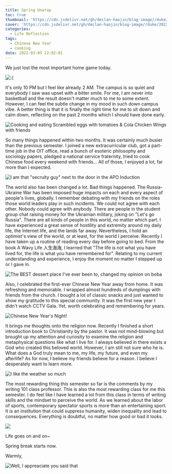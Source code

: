 ```yaml
---
title: Spring Unwrap
toc: true
thumbnail: 'https://cdn.jsdelivr.net/gh/declan-haojin/blog-image//duke/20220305224508.png'
cover: 'https://cdn.jsdelivr.net/gh/declan-haojin/blog-image//duke/20220305224508.png'
categories:
  - Life Reflection
tags:
  - Chinese New Year
  - cooking
date: 2022-03-05 22:02:01
---
```


We just lost the most important home game today. 
<!--more-->

![:(](https://cdn.jsdelivr.net/gh/declan-haojin/blog-image//duke/20220305233543.png)

It's only 10 PM but I feel like already 2 AM. The campus is so quiet and everybody I saw was upset with a bitter smile. For me, I am never into basketball and the result doesn't matter much to me to some extent. However, I can feel the subtle change in my mood in such down campus vibe. A better thing is that it is finally the right time for me to sit down and calm down, reflecting on the past 2 months which I should have done early. 

![Cooking and eating Scrambled eggs with tomatoes & Cola Chicken Wings with friends ](https://cdn.jsdelivr.net/gh/declan-haojin/blog-image//duke/20220305223657.png)

So many things happened within two months. It was certainly much busier than the previous semester. I joined a new extracurricular club, got a part-time job in the OIT office, read a bunch of esoteric philosophy and sociology papers, pledged a national service fraternity, tried to cook Chinese food every weekend with friends... All of those, I enjoyed a lot, far more than I expected. 

![I am that "secruity guy" next to the door in the APO Induction](https://cdn.jsdelivr.net/gh/declan-haojin/blog-image//duke/20220305223902.png)

The world also has been changed a lot. Bad things happened. The Russia-Ukraine War has been imposed huge impacts on each and every aspect of people's lives, globally. I remember debating with my friends on the roles those world leaders play in such incidents. We could not agree with each other. Nobody could agree with anybody. There are people in the student group chat raising money for the Ukrainian military, joking on "Let's go Russia". There are all kinds of people in this world, no matter which part. I have experienced a great sense of hostility and extremity around my daily life, the Internet life, and the lands far away. Nevertheless, I hold an optimist's view of the world, or at least, for the world I perceive. Recently I have taken up a routine of reading every day before going to bed. From the book A Wavy Life 人生海海, I learned that "The life is not what you have lived for, the life is what you have remembered for". Relating to my current understanding and experience, I enjoy the moment no matter I stepped up or I gave in.

![The BEST dessert place I've ever been to, changed my opinion on boba](https://cdn.jsdelivr.net/gh/declan-haojin/blog-image//duke/20220305224042.png)

Also, I celebrated the first-ever Chinese New Year away from home. It was refreshing and memorable. I wrapped almost hundreds of dumplings with friends from the church. I bought a lot of classic snacks and just wanted to show my gratitude to this special community. It was the first new year I didn't watch CCTV Gala. Yet, worth celebrating and remembering for years.

![Chinese New Year's Night!](https://cdn.jsdelivr.net/gh/declan-haojin/blog-image//duke/20220305224219.png)

It brings me thoughts onto the religion now. Recently I finished a short introduction book to Christianity by the pastor. It was not mind-blowing but brought up my attention and curiosity to examine the religion and metaphysical questions like what I live for. I always believed in there exists a God who created this beloved world. However, I am still not sure who he is. What does a God truly mean to me, my life, my future, and even my afterlife? As for now, I believe my friends believe for a reason. I believe I desperately want to learn more.

![I like the weather so much](https://cdn.jsdelivr.net/gh/declan-haojin/blog-image//duke/20220305224348.png)

The most rewarding thing this semester so far is the comments by my writing 101 class professor. This is also the most rewarding class for me this semester. I do feel like I have learned a lot from this class in terms of writing skills and the mindset to perceive the world. As we learned about the labor of sports, contemporary spectator sports is more than an entertaining sport. It is an institution that could suppress humanity, widen inequality and lead to consequences. Everything is doubtful, no matter how good or bad it looks.

![](https://cdn.jsdelivr.net/gh/declan-haojin/blog-image//duke/20220305223321.png)

Life goes on and on~ 

Spring break starts now. 

Warmly,

![Well, I appreaciate you said that](https://cdn.jsdelivr.net/gh/declan-haojin/blog-image//duke/20220305224808.png)
